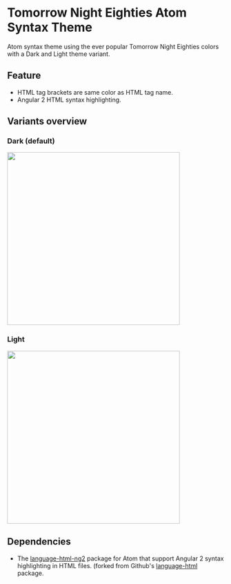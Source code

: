 # Tomorrow Night Eighties Atom Syntax Theme

Atom syntax theme using the ever popular Tomorrow Night Eighties colors with a Dark and Light theme variant.

## Feature
- HTML tag brackets are same color as HTML tag name.
- Angular 2 HTML syntax highlighting.

## Variants overview

### Dark (default)
<img src="https://raw.githubusercontent.com/dracine-hub/tomorrow-night-eighties-variant-syntax/master/tomorrow-eighties-dark.png" width="400">
<!-- 
![](https://raw.githubusercontent.com/dracine-hub/tomorrow-night-eighties-variant-syntax/master/tomorrow-eighties-dark.png)
-->

### Light
<img src="https://raw.githubusercontent.com/dracine-hub/tomorrow-night-eighties-variant-syntax/master/tomorrow-eighties-light.png" width="400">
<!--
![](https://raw.githubusercontent.com/dracine-hub/tomorrow-night-eighties-variant-syntax/master/tomorrow-eighties-light.png) 
-->

## Dependencies

- The [language-html-ng2](https://github.com/dracine-hub/language-html-ng2) package for Atom that support Angular 2 syntax highlighting in HTML files. (forked from Github's [language-html](https://github.com/atom/language-html) package.
